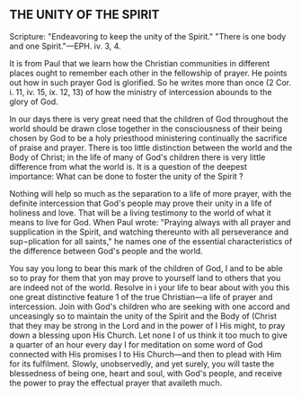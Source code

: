 ## THE UNITY OF THE SPIRIT ##

Scripture: "Endeavoring to keep the unity of the Spirit." "There is one body and one Spirit."—EPH. iv. 3, 4.



It is from Paul that we learn how the Christian communities in different places ought to remember each other in the fellowship of prayer. He points out how in such prayer God is glorified. So he writes more than once (2 Cor. i. 11, iv. 15, ix. 12, 13) of how the ministry of intercession abounds to the glory of God.



In our days there is very great need that the children of God throughout the world should be drawn close together in the consciousness of their being chosen by God to be a holy priesthood ministering continually the sacrifice of praise and prayer. There is too little distinction between the world and the Body of Christ; in the life of many of God's children there is very little difference from what the world is. It is a question of the deepest importance: What can be done to foster the unity of the Spirit ?



Nothing will help so much as the separation to a life of more prayer, with the definite intercession that God's people may prove their unity in a life of holiness and love. That will be a living testimony to the world of what it means to live for God. When Paul wrote: "Praying always with all prayer and supplication in the Spirit, and watching thereunto with all perseverance and sup¬plication for all saints," he names one of the essential characteristics of the difference between God's people and the world.



You say you long to bear this mark of the children of God, I and to be able so to pray for them that yon may prove to yourself land to others that you are indeed not of the world. Resolve in i your life to bear about with you this one great distinctive feature 1 of the true Christian—a life of prayer and intercession. Join with God's children who are seeking with one accord and unceasingly so to maintain the unity of the Spirit and the Body of (Christ that they may be strong in the Lord and in the power of I His might, to pray down a blessing upon His Church. Let none I of us think it too much to give a quarter of an hour every day I for meditation on some word of God connected with His promises I to His Church—and then to plead with Him for its fulfilment. Slowly, unobservedly, and yet surely, you will taste the blessedness of being one, heart and soul, with God's people, and receive the power to pray the effectual prayer that availeth much.


